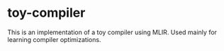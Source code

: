 # toy-compiler

This is an implementation of a toy compiler using MLIR. Used mainly for learning compiler optimizations.

